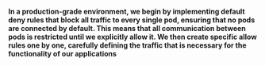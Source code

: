 **In a production-grade environment, we begin by implementing default deny rules that block all traffic to every single pod, ensuring that no pods are connected by default. This means that all communication between pods is restricted until we explicitly allow it. We then create specific allow rules one by one, carefully defining the traffic that is necessary for the functionality of our applications**
